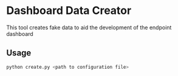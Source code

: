 # Dashboard Data Creator
This tool creates fake data to aid the development of the endpoint dashboard

## Usage
```bash
python create.py <path to configuration file>
```
